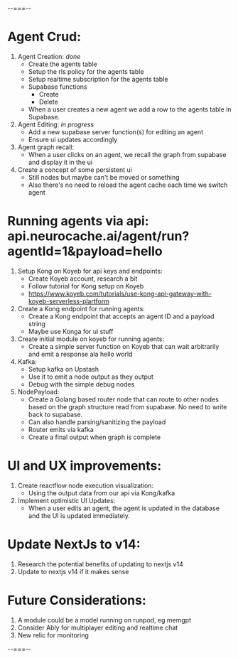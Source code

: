 --===--
# Agent Crud:
1. Agent Creation: *done*
   - Create the agents table
   - Setup the rls policy for the agents table
   - Setup realtime subscription for the agents table
   - Supabase functions
     - Create
     - Delete 
   - When a user creates a new agent we add a row to the agents table in Supabase. 
2. Agent Editing: *in progress*
   - Add a new supabase server function(s) for editing an agent
   - Ensure ui updates accordingly
3. Agent graph recall:
   - When a user clicks on an agent, we recall the graph from supabase and display it in the ui 
4. Create a concept of some persistent ui
   - Still nodes but maybe can't be moved or something
   - Also there's no need to reload the agent cache each time we switch agent

# Running agents via api: api.neurocache.ai/agent/run?agentId=1&payload=hello
1. Setup Kong on Koyeb for api keys and endpoints: 
   - Create Koyeb account, research a bit
   - Follow tutorial for Kong setup on Koyeb
   - https://www.koyeb.com/tutorials/use-kong-api-gateway-with-koyeb-serverless-plartform
2. Create a Kong endpoint for running agents:
   - Create a Kong endpoint that accepts an agent ID and a payload string
   - Maybe use Konga for ui stuff
3. Create initial module on koyeb for running agents:
   - Create a simple server function on Koyeb that can wait arbitrarily and emit a response ala hello world
4. Kafka:
   - Setup kafka on Upstash
   - Use it to emit a node output as they output
   - Debug with the simple debug nodes
5. NodePayload: 
   - Create a Golang based router node that can route to other nodes based on the graph structure read from supabase. No need to write back to supabase.
   - Can also handle parsing/sanitizing the payload
   - Router emits via kafka
   - Create a final output when graph is complete
  
# UI and UX improvements:
1. Create reactflow node execution visualization:
   - Using the output data from our api via Kong/kafka
2. Implement optimistic UI Updates:
   - When a user edits an agent, the agent is updated in the database and the UI is updated immediately.

# Update NextJs to v14:
1. Research the potential benefits of updating to nextjs v14
2. Update to nextjs v14 if it makes sense

# Future Considerations:
1. A module could be a model running on runpod, eg memgpt
2. Consider Ably for multiplayer editing and realtime chat
3. New relic for monitoring

--===--